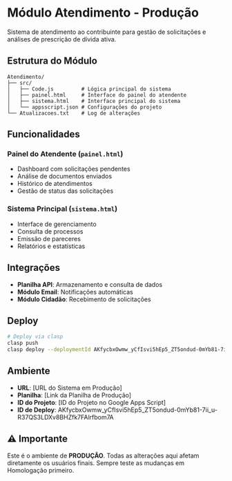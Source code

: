 # Módulo Atendimento - Produção

Sistema de atendimento ao contribuinte para gestão de solicitações e análises de prescrição de dívida ativa.

## Estrutura do Módulo
```
Atendimento/
├── src/
│   ├── Code.js         # Lógica principal do sistema
│   ├── painel.html     # Interface do painel do atendente
│   ├── sistema.html    # Interface principal do sistema
│   └── appsscript.json # Configurações do projeto
└── Atualizacoes.txt    # Log de alterações
```

## Funcionalidades

### Painel do Atendente (`painel.html`)
- Dashboard com solicitações pendentes
- Análise de documentos enviados
- Histórico de atendimentos
- Gestão de status das solicitações

### Sistema Principal (`sistema.html`)
- Interface de gerenciamento
- Consulta de processos
- Emissão de pareceres
- Relatórios e estatísticas

## Integrações
- **Planilha API**: Armazenamento e consulta de dados
- **Módulo Email**: Notificações automáticas
- **Módulo Cidadão**: Recebimento de solicitações

## Deploy
```bash
# Deploy via clasp
clasp push
clasp deploy --deploymentId AKfycbxOwmw_yCfIsvi5hEp5_ZT5ondud-0mYb81-7ii_u-R37QS3LDXv8BHZfk7FAlrfbom7A --description "Deploy Produção - Atendimento"
```

## Ambiente
- **URL**: [URL do Sistema em Produção]
- **Planilha**: [Link da Planilha de Produção]
- **ID do Projeto**: [ID do Projeto no Google Apps Script]
- **ID de Deploy**: AKfycbxOwmw_yCfIsvi5hEp5_ZT5ondud-0mYb81-7ii_u-R37QS3LDXv8BHZfk7FAlrfbom7A

## ⚠️ Importante
Este é o ambiente de **PRODUÇÃO**. Todas as alterações aqui afetam diretamente os usuários finais. Sempre teste as mudanças em Homologação primeiro.

